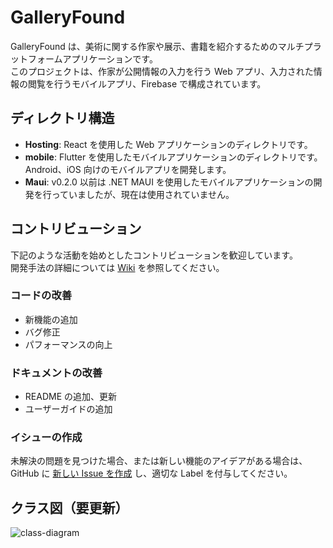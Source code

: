 # GalleryFound

GalleryFound は、美術に関する作家や展示、書籍を紹介するためのマルチプラットフォームアプリケーションです。  
このプロジェクトは、作家が公開情報の入力を行う Web アプリ、入力された情報の閲覧を行うモバイルアプリ、Firebase で構成されています。

## ディレクトリ構造

- **Hosting**: React を使用した Web アプリケーションのディレクトリです。
- **mobile**: Flutter を使用したモバイルアプリケーションのディレクトリです。Android、iOS 向けのモバイルアプリを開発します。
- **Maui**: v0.2.0 以前は .NET MAUI を使用したモバイルアプリケーションの開発を行っていましたが、現在は使用されていません。

## コントリビューション

下記のような活動を始めとしたコントリビューションを歓迎しています。  
開発手法の詳細については [Wiki](https://github.com/FltSv/GalleryFound/wiki) を参照してください。

### コードの改善

- 新機能の追加
- バグ修正
- パフォーマンスの向上

### ドキュメントの改善

- README の追加、更新
- ユーザーガイドの追加

### イシューの作成

未解決の問題を見つけた場合、または新しい機能のアイデアがある場合は、GitHub に [新しい Issue を作成](https://github.com/FltSv/GalleryFound/issues/new/choose) し、適切な Label を付与してください。

## クラス図（要更新）

![class-diagram](http://www.plantuml.com/plantuml/proxy?cache=no&src=https://raw.githubusercontent.com/FltSv/GalleryFound/master/Maui/ClassDiag.pu)
